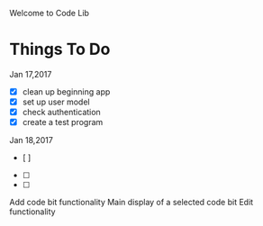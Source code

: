 Welcome to Code Lib

Things To Do
=============
Jan 17,2017
* [x] clean up beginning app
* [x] set up user model
* [x] check authentication
* [x] create a test program

Jan 18,2017
* [ ]
* [ ]
* [ ]

Add code bit functionality
Main display of a selected code bit
Edit functionality
